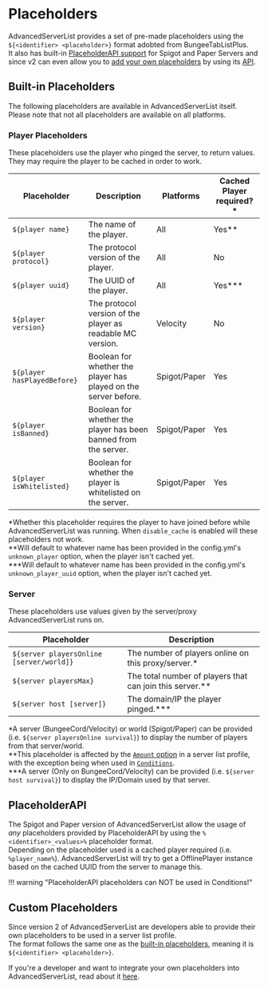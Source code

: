 # Placeholders

AdvancedServerList provides a set of pre-made placeholders using the `${<identifier> <placeholder>}` format adobted from BungeeTabListPlus.  
It also has built-in [PlaceholderAPI support](#placeholderapi) for Spigot and Paper Servers and since v2 can even allow you to [add your own placeholders](#custom-placeholders) by using its [API](../../api).

## Built-in Placeholders

The following placeholders are available in AdvancedServerList itself. Please note that not all placeholders are available on all platforms.

### Player Placeholders

These placeholders use the player who pinged the server, to return values. They may require the player to be cached in order to work.

| Placeholder                 | Description                                                     | Platforms    | Cached Player required?\* |
|-----------------------------|-----------------------------------------------------------------|--------------|---------------------------|
| `${player name}`            | The name of the player.                                         | All          | Yes\*\*                   |
| `${player protocol}`        | The protocol version of the player.                             | All          | No                        |
| `${player uuid}`            | The UUID of the player.                                         | All          | Yes\*\*\*                 |
| `${player version}`         | The protocol version of the player as readable MC version.      | Velocity     | No                        |
| `${player hasPlayedBefore}` | Boolean for whether the player has played on the server before. | Spigot/Paper | Yes                       |
| `${player isBanned}`        | Boolean for whether the player has been banned from the server. | Spigot/Paper | Yes                       |
| `${player isWhitelisted}`   | Boolean for whether the player is whitelisted on the server.    | Spigot/Paper | Yes                       |

\*Whether this placeholder requires the player to have joined before while AdvancedServerList was running. When `disable_cache` is enabled will these placeholders not work.  
\*\*Will default to whatever name has been provided in the config.yml's `unknown_player` option, when the player isn't cached yet.  
\*\*\*Will default to whatever name has been provided in the config.yml's `unknown_player_uuid` option, when the player isn't cached yet.

### Server

These placeholders use values given by the server/proxy AdvancedServerList runs on.

| Placeholder                              | Description                                                |
|------------------------------------------|------------------------------------------------------------|
| `${server playersOnline [server/world]}` | The number of players online on this proxy/server.\*       |
| `${server playersMax}`                   | The total number of players that can join this server.\*\* |
| `${server host [server]}`                | The domain/IP the player pinged.\*\*\*                     |

\*A server (BungeeCord/Velocity) or world (Spigot/Paper) can be provided (i.e. `${server playersOnline survival}`) to display the number of players from that server/world.  
\*\*This placeholder is affected by the [`Amount` option](../#amount) in a server list profile, with the exception being when used in [`Conditions`](../#conditions).  
\*\*\*A server (Only on BungeeCord/Velocity) can be provided (i.e. `${server host survival}`) to display the IP/Domain used by that server.

## PlaceholderAPI

The Spigot and Paper version of AdvancedServerList allow the usage of *any* placeholders provided by PlaceholderAPI by using the `%<identifier>_<values>%` placeholder format.  
Depending on the placeholder used is a cached player required (i.e. `%player_name%`). AdvancedServerList will try to get a OfflinePlayer instance based on the cached UUID from the server to manage this.

!!! warning "PlaceholderAPI placeholders can NOT be used in Conditions!"

## Custom Placeholders

Since version 2 of AdvancedServerList are developers able to provide their own placeholders to be used in a server list profile.  
The format follows the same one as the [built-in placeholders](#built-in-placeholders), meaning it is `${<identifier> <placeholder>}`.

If you're a developer and want to integrate your own placeholders into AdvancedServerList, read about it [here](../../api).
